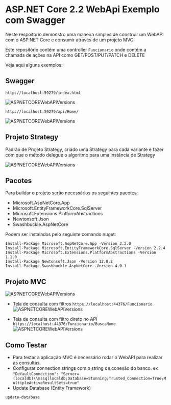 # ASP.NET Core 2.2 WebApi Exemplo com Swagger

Neste respoitório demonstro uma maneira simples de construir um WebAPI com o ASP.NET Core e consumir através de um projeto MVC.

Este repositório contém uma controller ```Funcionario``` onde contém a chamada de ações na API como GET/POST/PUT/PATCH e DELETE

Veja aqui alguns exemplos: 

## Swagger

``` http://localhost:59279/index.html ```

![ASPNETCOREWebAPIVersions](./github/swagger.png)

```http://localhost:59279/api/Home/```

![ASPNETCOREWebAPIVersions](./github/getfuncionarios.png)

## Projeto Strategy

Padrão de Projeto Strategy, criado uma Strategy para cada variante e fazer com que o método delegue o algoritmo para uma instância de Strategy

![ASPNETCOREWebAPIVersions](./github/Strategy.png)

## Pacotes
Para buildar o projeto serão necessários os seguintes pacotes:
- Microsoft.AspNetCore.App
- Microsoft.EntityFrameworkCore.SqlServer
- Microsoft.Extensions.PlatformAbstractions
- Newtonsoft.Json
- Swashbuckle.AspNetCore

Podem ser instalados pelo seguinte comando nuget:

``` 
Install-Package Microsoft.AspNetCore.App -Version 2.2.0
Install-Package Microsoft.EntityFrameworkCore.SqlServer -Version 2.2.4
Install-Package Microsoft.Extensions.PlatformAbstractions -Version 1.1.0
Install-Package Newtonsoft.Json -Version 12.0.2
Install-Package Swashbuckle.AspNetCore -Version 4.0.1
```

## Projeto MVC

![ASPNETCOREWebAPIVersions](./github/padraomvc.png)

- Tela de consulta com filtros
```https://localhost:44376/Funcionario```
![ASPNETCOREWebAPIVersions](./github/projeto-mvc1.png)

- Tela de consulta com filtro direto no API
```https://localhost:44376/Funcionario/BuscaNome```
![ASPNETCOREWebAPIVersions](./github/projeto-mvc2.png)

## Como Testar
- Para testar a aplicação MVC é necessário rodar o WebAPI para realizar as consultas.
- Configurar connection strings com o string de conexão do banco. 
ex ``` "DefaultConnection": "Server=(localdb)\\mssqllocaldb;Database=Stunning;Trusted_Connection=True;MultipleActiveResultSets=true" ``` 
- Update Database (Entity Framework)
``` 
update-database
```

